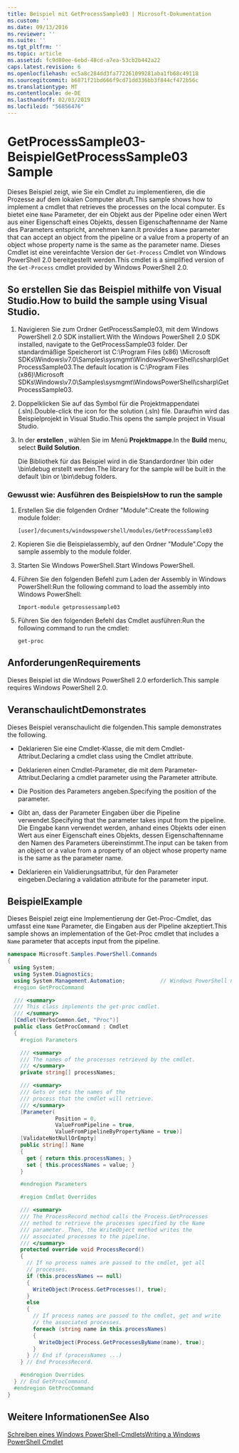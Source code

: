```yaml
---
title: Beispiel mit GetProcessSample03 | Microsoft-Dokumentation
ms.custom: ''
ms.date: 09/13/2016
ms.reviewer: ''
ms.suite: ''
ms.tgt_pltfrm: ''
ms.topic: article
ms.assetid: fc9d80ee-6ebd-48cd-a7ea-53cb2b442a22
caps.latest.revision: 6
ms.openlocfilehash: ec5a8c284dd3fa772261099281aba1fb68c49118
ms.sourcegitcommit: b6871f21bd666f9cd71dd336bb3f844cf472b56c
ms.translationtype: MT
ms.contentlocale: de-DE
ms.lasthandoff: 02/03/2019
ms.locfileid: "56856476"
---
```

# <a name="getprocesssample03-sample"></a><span data-ttu-id="110e7-102">GetProcessSample03-Beispiel</span><span class="sxs-lookup"><span data-stu-id="110e7-102">GetProcessSample03 Sample</span></span>

<span data-ttu-id="110e7-103">Dieses Beispiel zeigt, wie Sie ein Cmdlet zu implementieren, die die Prozesse auf dem lokalen Computer abruft.</span><span class="sxs-lookup"><span data-stu-id="110e7-103">This sample shows how to implement a cmdlet that retrieves the processes on the local computer.</span></span> <span data-ttu-id="110e7-104">Es bietet eine `Name` Parameter, der ein Objekt aus der Pipeline oder einen Wert aus einer Eigenschaft eines Objekts, dessen Eigenschaftenname der Name des Parameters entspricht, annehmen kann.</span><span class="sxs-lookup"><span data-stu-id="110e7-104">It provides a `Name` parameter that can accept an object from the pipeline or a value from a property of an object whose property name is the same as the parameter name.</span></span> <span data-ttu-id="110e7-105">Dieses Cmdlet ist eine vereinfachte Version der `Get-Process` Cmdlet von Windows PowerShell 2.0 bereitgestellt werden.</span><span class="sxs-lookup"><span data-stu-id="110e7-105">This cmdlet is a simplified version of the `Get-Process` cmdlet provided by Windows PowerShell 2.0.</span></span>

## <a name="how-to-build-the-sample-using-visual-studio"></a><span data-ttu-id="110e7-106">So erstellen Sie das Beispiel mithilfe von Visual Studio.</span><span class="sxs-lookup"><span data-stu-id="110e7-106">How to build the sample using Visual Studio.</span></span>

1. <span data-ttu-id="110e7-107">Navigieren Sie zum Ordner GetProcessSample03, mit dem Windows PowerShell 2.0 SDK installiert.</span><span class="sxs-lookup"><span data-stu-id="110e7-107">With the Windows PowerShell 2.0 SDK installed, navigate to the GetProcessSample03 folder.</span></span> <span data-ttu-id="110e7-108">Der standardmäßige Speicherort ist C:\Program Files (x86) \Microsoft SDKs\Windows\v7.0\Samples\sysmgmt\WindowsPowerShell\csharp\GetProcessSample03.</span><span class="sxs-lookup"><span data-stu-id="110e7-108">The default location is C:\Program Files (x86)\Microsoft SDKs\Windows\v7.0\Samples\sysmgmt\WindowsPowerShell\csharp\GetProcessSample03.</span></span>

2. <span data-ttu-id="110e7-109">Doppelklicken Sie auf das Symbol für die Projektmappendatei (.sln).</span><span class="sxs-lookup"><span data-stu-id="110e7-109">Double-click the icon for the solution (.sln) file.</span></span> <span data-ttu-id="110e7-110">Daraufhin wird das Beispielprojekt in Visual Studio.</span><span class="sxs-lookup"><span data-stu-id="110e7-110">This opens the sample project in Visual Studio.</span></span>

3. <span data-ttu-id="110e7-111">In der **erstellen** , wählen Sie im Menü **Projektmappe**.</span><span class="sxs-lookup"><span data-stu-id="110e7-111">In the **Build** menu, select **Build Solution**.</span></span>

    <span data-ttu-id="110e7-112">Die Bibliothek für das Beispiel wird in die Standardordner \bin oder \bin\debug erstellt werden.</span><span class="sxs-lookup"><span data-stu-id="110e7-112">The library for the sample will be built in the default \bin or \bin\debug folders.</span></span>

### <a name="how-to-run-the-sample"></a><span data-ttu-id="110e7-113">Gewusst wie: Ausführen des Beispiels</span><span class="sxs-lookup"><span data-stu-id="110e7-113">How to run the sample</span></span>

1. <span data-ttu-id="110e7-114">Erstellen Sie die folgenden Ordner "Module":</span><span class="sxs-lookup"><span data-stu-id="110e7-114">Create the following module folder:</span></span>

    `[user]/documents/windowspowershell/modules/GetProcessSample03`

2. <span data-ttu-id="110e7-115">Kopieren Sie die Beispielassembly, auf den Ordner "Module".</span><span class="sxs-lookup"><span data-stu-id="110e7-115">Copy the sample assembly to the module folder.</span></span>

3. <span data-ttu-id="110e7-116">Starten Sie Windows PowerShell.</span><span class="sxs-lookup"><span data-stu-id="110e7-116">Start Windows PowerShell.</span></span>

4. <span data-ttu-id="110e7-117">Führen Sie den folgenden Befehl zum Laden der Assembly in Windows PowerShell:</span><span class="sxs-lookup"><span data-stu-id="110e7-117">Run the following command to load the assembly into Windows PowerShell:</span></span>

    `Import-module getprossessample03`

5. <span data-ttu-id="110e7-118">Führen Sie den folgenden Befehl das Cmdlet ausführen:</span><span class="sxs-lookup"><span data-stu-id="110e7-118">Run the following command to run the cmdlet:</span></span>

    `get-proc`

## <a name="requirements"></a><span data-ttu-id="110e7-119">Anforderungen</span><span class="sxs-lookup"><span data-stu-id="110e7-119">Requirements</span></span>

<span data-ttu-id="110e7-120">Dieses Beispiel ist die Windows PowerShell 2.0 erforderlich.</span><span class="sxs-lookup"><span data-stu-id="110e7-120">This sample requires Windows PowerShell 2.0.</span></span>

## <a name="demonstrates"></a><span data-ttu-id="110e7-121">Veranschaulicht</span><span class="sxs-lookup"><span data-stu-id="110e7-121">Demonstrates</span></span>

<span data-ttu-id="110e7-122">Dieses Beispiel veranschaulicht die folgenden.</span><span class="sxs-lookup"><span data-stu-id="110e7-122">This sample demonstrates the following.</span></span>

- <span data-ttu-id="110e7-123">Deklarieren Sie eine Cmdlet-Klasse, die mit dem Cmdlet-Attribut.</span><span class="sxs-lookup"><span data-stu-id="110e7-123">Declaring a cmdlet class using the Cmdlet attribute.</span></span>

- <span data-ttu-id="110e7-124">Deklarieren einen Cmdlet-Parameter, die mit dem Parameter-Attribut.</span><span class="sxs-lookup"><span data-stu-id="110e7-124">Declaring a cmdlet parameter using the Parameter attribute.</span></span>

- <span data-ttu-id="110e7-125">Die Position des Parameters angeben.</span><span class="sxs-lookup"><span data-stu-id="110e7-125">Specifying the position of the parameter.</span></span>

- <span data-ttu-id="110e7-126">Gibt an, dass der Parameter Eingaben über die Pipeline verwendet.</span><span class="sxs-lookup"><span data-stu-id="110e7-126">Specifying that the parameter takes input from the pipeline.</span></span> <span data-ttu-id="110e7-127">Die Eingabe kann verwendet werden, anhand eines Objekts oder einen Wert aus einer Eigenschaft eines Objekts, dessen Eigenschaftenname den Namen des Parameters übereinstimmt.</span><span class="sxs-lookup"><span data-stu-id="110e7-127">The input can be taken from an object or a value from a property of an object whose property name is the same as the parameter name.</span></span>

- <span data-ttu-id="110e7-128">Deklarieren ein Validierungsattribut, für den Parameter eingeben.</span><span class="sxs-lookup"><span data-stu-id="110e7-128">Declaring a validation attribute for the parameter input.</span></span>

## <a name="example"></a><span data-ttu-id="110e7-129">Beispiel</span><span class="sxs-lookup"><span data-stu-id="110e7-129">Example</span></span>

<span data-ttu-id="110e7-130">Dieses Beispiel zeigt eine Implementierung der Get-Proc-Cmdlet, das umfasst eine `Name` Parameter, die Eingaben aus der Pipeline akzeptiert.</span><span class="sxs-lookup"><span data-stu-id="110e7-130">This sample shows an implementation of the Get-Proc cmdlet that includes a `Name` parameter that accepts input from the pipeline.</span></span>

```csharp
namespace Microsoft.Samples.PowerShell.Commands
{
  using System;
  using System.Diagnostics;
  using System.Management.Automation;           // Windows PowerShell namespace
  #region GetProcCommand

  /// <summary>
  /// This class implements the get-proc cmdlet.
  /// </summary>
  [Cmdlet(VerbsCommon.Get, "Proc")]
  public class GetProcCommand : Cmdlet
  {
    #region Parameters

    /// <summary>
    /// The names of the processes retrieved by the cmdlet.
    /// </summary>
    private string[] processNames;

    /// <summary>
    /// Gets or sets the names of the
    /// process that the cmdlet will retrieve.
    /// </summary>
    [Parameter(
               Position = 0,
               ValueFromPipeline = true,
               ValueFromPipelineByPropertyName = true)]
    [ValidateNotNullOrEmpty]
    public string[] Name
    {
      get { return this.processNames; }
      set { this.processNames = value; }
    }

    #endregion Parameters

    #region Cmdlet Overrides

    /// <summary>
    /// The ProcessRecord method calls the Process.GetProcesses
    /// method to retrieve the processes specified by the Name
    /// parameter. Then, the WriteObject method writes the
    /// associated processes to the pipeline.
    /// </summary>
    protected override void ProcessRecord()
    {
      // If no process names are passed to the cmdlet, get all
      // processes.
      if (this.processNames == null)
      {
        WriteObject(Process.GetProcesses(), true);
      }
      else
      {
        // If process names are passed to the cmdlet, get and write
        // the associated processes.
        foreach (string name in this.processNames)
        {
          WriteObject(Process.GetProcessesByName(name), true);
        }
      } // End if (processNames ...)
    } // End ProcessRecord.

    #endregion Overrides
  } // End GetProcCommand.
  #endregion GetProcCommand
}
```

## <a name="see-also"></a><span data-ttu-id="110e7-131">Weitere Informationen</span><span class="sxs-lookup"><span data-stu-id="110e7-131">See Also</span></span>

[<span data-ttu-id="110e7-132">Schreiben eines Windows PowerShell-Cmdlets</span><span class="sxs-lookup"><span data-stu-id="110e7-132">Writing a Windows PowerShell Cmdlet</span></span>](./writing-a-windows-powershell-cmdlet.md)
